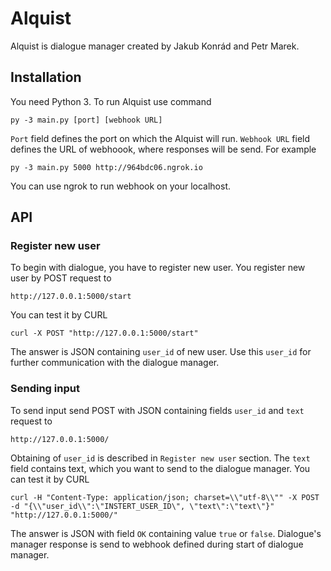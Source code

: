 Alquist
=======
Alquist is dialogue manager created by Jakub Konrád and Petr Marek.

## Installation
You need Python 3. To run Alquist use command

	py -3 main.py [port] [webhook URL]
``Port`` field defines the port on which the Alquist will run.
``Webhook URL`` field defines the URL of webhoook, where responses will be send.
For example

	py -3 main.py 5000 http://964bdc06.ngrok.io
You can use ngrok to run webhook on your localhost.

## API
### Register new user
To begin with dialogue, you have to register new user. You register new user by POST request to 

	http://127.0.0.1:5000/start
You can test it by CURL

	curl -X POST "http://127.0.0.1:5000/start"
The answer is JSON containing ``user_id`` of new user. Use this ``user_id`` for further communication with the dialogue manager.

### Sending input
To send input send POST with JSON containing fields ``user_id`` and ``text`` request to 

	http://127.0.0.1:5000/
Obtaining of ``user_id`` is described in ``Register new user`` section. The ``text`` field contains text, which you want to send to the dialogue manager.
You can test it by CURL

    curl -H "Content-Type: application/json; charset=\\"utf-8\\"" -X POST -d "{\\"user_id\\":\"INSTERT_USER_ID\", \"text\":\"text\"}" "http://127.0.0.1:5000/"
The answer is JSON with field ``OK`` containing value ``true`` or ``false``. Dialogue's manager response is send to webhook defined during start of dialogue manager.
